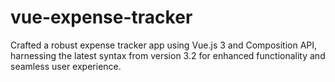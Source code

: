 # vue-expense-tracker
Crafted a robust expense tracker app using Vue.js 3 and Composition API, harnessing the latest syntax from version 3.2 for enhanced functionality and seamless user experience.
